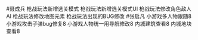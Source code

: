 #聂成兵 
枪战玩法新增选关模式
枪战玩法新增选关模式UI
枪战玩法修改角色敌人AI
枪战玩法修改地图元素
枪战玩法出现的BUG修改
#张启凡 
小游戏多人物跟随8
小游戏攻击子弹bug修复8
小游戏人物统一用导航修改8
内城建筑查看8
内城地块查看8